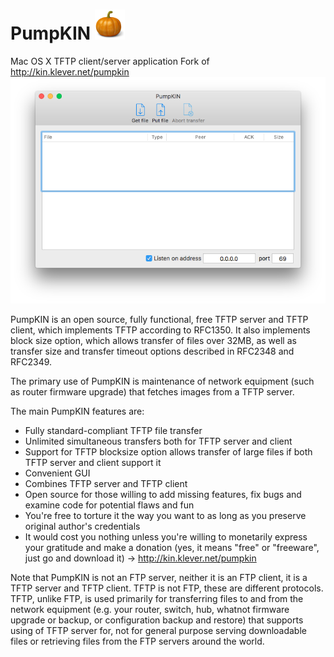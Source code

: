 # PumpKIN ![logo](pumpkin.png)
Mac OS X TFTP client/server application
Fork of http://kin.klever.net/pumpkin
![screenshot](screenshot.png)

PumpKIN is an open source, fully functional, free TFTP server and TFTP client, which implements TFTP according to RFC1350. It also implements block size option, which allows transfer of files over 32MB, as well as transfer size and transfer timeout options described in RFC2348 and RFC2349.

The primary use of PumpKIN is maintenance of network equipment (such as router firmware upgrade) that fetches images from a TFTP server.

The main PumpKIN features are:

* Fully standard-compliant TFTP file transfer
* Unlimited simultaneous transfers both for TFTP server and client
* Support for TFTP blocksize option allows transfer of large files if both TFTP server and client support it
* Convenient GUI
* Combines TFTP server and TFTP client
* Open source for those willing to add missing features, fix bugs and examine code for potential flaws and fun
* You're free to torture it the way you want to as long as you preserve original author's credentials
* It would cost you nothing unless you're willing to monetarily express your gratitude and make a donation (yes, it means "free" or "freeware", just go and download it) -> http://kin.klever.net/pumpkin


Note that PumpKIN is not an FTP server, neither it is an FTP client, it is a TFTP server and TFTP client. TFTP is not FTP, these are different protocols. TFTP, unlike FTP, is used primarily for transferring files to and from the network equipment (e.g. your router, switch, hub, whatnot firmware upgrade or backup, or configuration backup and restore) that supports using of TFTP server for, not for general purpose serving downloadable files or retrieving files from the FTP servers around the world.
